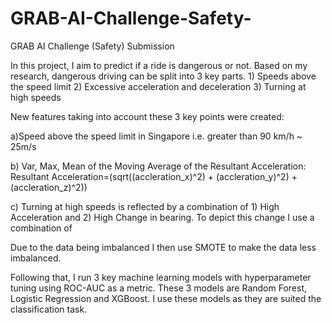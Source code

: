 # GRAB-AI-Challenge-Safety-





GRAB AI Challenge (Safety) Submission


In this project, I aim to predict if a ride is dangerous or not. Based on my research, dangerous driving can be split into 3 key parts. 1) Speeds above the speed limit 2) Excessive acceleration and deceleration 3) Turning at high speeds


New features taking into account these 3 key points were created: 

 a)Speed above the speed limit in Singapore i.e. greater than 90 km/h ~ 25m/s 
	
 b) Var, Max, Mean of the Moving Average of the Resultant Acceleration:  Resultant Acceleration=(sqrt((accleration_x)^2) + (accleration_y)^2) + (accleration_z)^2))
	
 c) Turning at high speeds is reflected by a combination of 1) High Acceleration and 2) High Change in bearing. To depict this change I use a combination of 
	
	
 Due to the data being imbalanced I then use SMOTE to make the data less imbalanced. 
	
	
  Following that, I run 3 key machine learning models with hyperparameter tuning using ROC-AUC as a metric. These 3 models are Random Forest, Logistic Regression and XGBoost. I use these models as they are suited the classification task. 
 
